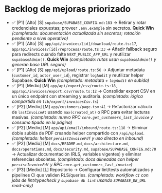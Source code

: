 # Backlog de mejoras priorizado

- ✅ [P1] [Alto] [S] `supabase/SUPABASE_CONFIG.md:183` → Retirar y rotar credenciales expuestas; proveer `.env.example` sin secretos. **Quick Win** *(completado: documentación actualizada sin secretos; rotación pendiente a nivel operativo)*
- ✅ [P1] [Alto] [S] `app/api/invoices/[id]/download/route.ts:17`, `app/api/invoices/[id]/reprocess/route.ts:33` → Añadir fallback seguro para redirects cuando falte `NEXT_PUBLIC_APP_URL` y reutilizar `supabaseAdmin()`. **Quick Win** *(completado: rutas usan `supabaseAdmin()` y generan base URL seguro)*
- ✅ [P1] [Alto] [S] `app/api/upload/route.ts:58` → Adjuntar metadata (`customer_id`, `actor_user_id`), registrar `logAudit` y reutilizar helper Supabase. **Quick Win** *(completado: metadata + `logAudit` en subida)*
- ✅ [P1] [Medio] [M] `app/api/export/csv/route.ts:18`, `app/api/invoices/export.csv/route.ts:12` → Consolidar export CSV en un único endpoint con streaming y auditoría. *(completado: lógica compartida en `lib/export/invoicesCsv.ts`)*
- ✅ [P2] [Medio] [M] `app/customers/page.tsx:41` → Refactorizar cálculo de `lastInvoiceAt` usando `max(created_at)` o RPC para evitar lecturas masivas. *(completado: nuevo RPC `core.get_customers_last_invoice` y consumo tipado en la página)*
- ✅ [P2] [Medio] [M] `app/api/email/inbound/route.ts:118` → Eliminar doble subida de PDF creando helper compartido con `/api/upload`. *(completado: helper `persistInvoicePdf` y uso directo en inbound)*
- ✅ [P2] [Medio] [M] `docs/README.md`, `docs/architecture.md`, `docs/operations.md`, `docs/security.md`, `supabase/SUPABASE_CONFIG.md:70` → Actualizar documentación (RLS, variables vigentes) y eliminar referencias obsoletas. *(completado: docs alineadas con helper `persistInvoicePdf` y RPC `core.get_customers_last_invoice`)*
- ✅ [P3] [Medio] [L] Repositorio → Configurar lint/tests automatizados y pipelines CI que validen RLS/queries. *(completado: workflow `CI` con jobs de lint/typecheck y `supabase db lint` usando `SUPABASE_DB_URL` read-only)*
